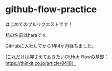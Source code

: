 # github-flow-practice

はじめてのプルリクエストです！

私の名前はharaです。

GitHubに入社してから1年4ヶ月経ちました。

(これだけは押さえておきたいGitHub Flowの基礎：https://thinkit.co.jp/article/8410）
